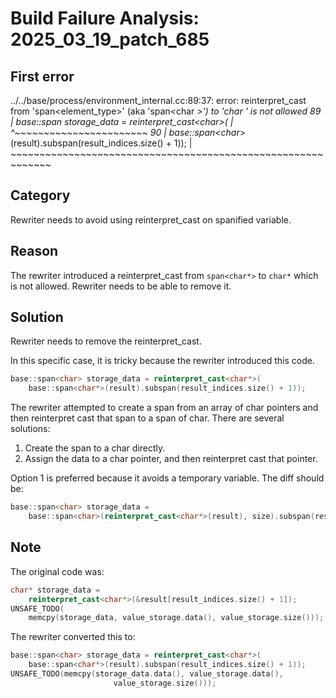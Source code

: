 # Build Failure Analysis: 2025_03_19_patch_685

## First error

../../base/process/environment_internal.cc:89:37: error: reinterpret_cast from 'span<element_type>' (aka 'span<char *>') to 'char *' is not allowed
   89 |     base::span<char> storage_data = reinterpret_cast<char*>(
      |                                     ^~~~~~~~~~~~~~~~~~~~~~~~
   90 |         base::span<char*>(result).subspan(result_indices.size() + 1));
      |         ~~~~~~~~~~~~~~~~~~~~~~~~~~~~~~~~~~~~~~~~~~~~~~~~~~~~~~~~~~~~~

## Category
Rewriter needs to avoid using reinterpret_cast on spanified variable.

## Reason
The rewriter introduced a reinterpret_cast from `span<char*>` to `char*` which is not allowed. Rewriter needs to be able to remove it.

## Solution
Rewriter needs to remove the reinterpret_cast.

In this specific case, it is tricky because the rewriter introduced this code. 
```c++
base::span<char> storage_data = reinterpret_cast<char*>(
    base::span<char*>(result).subspan(result_indices.size() + 1));
```

The rewriter attempted to create a span from an array of char pointers and then reinterpret cast that span to a span of char. There are several solutions:

1. Create the span to a char directly.
2. Assign the data to a char pointer, and then reinterpret cast that pointer.

Option 1 is preferred because it avoids a temporary variable. The diff should be:
```c++
base::span<char> storage_data = 
    base::span<char>(reinterpret_cast<char*>(result), size).subspan(result_indices.size() + 1));
```

## Note
The original code was:
```c++
char* storage_data =
    reinterpret_cast<char*>(&result[result_indices.size() + 1]);
UNSAFE_TODO(
    memcpy(storage_data, value_storage.data(), value_storage.size()));
```
The rewriter converted this to:
```c++
base::span<char> storage_data = reinterpret_cast<char*>(
    base::span<char*>(result).subspan(result_indices.size() + 1));
UNSAFE_TODO(memcpy(storage_data.data(), value_storage.data(),
                       value_storage.size()));